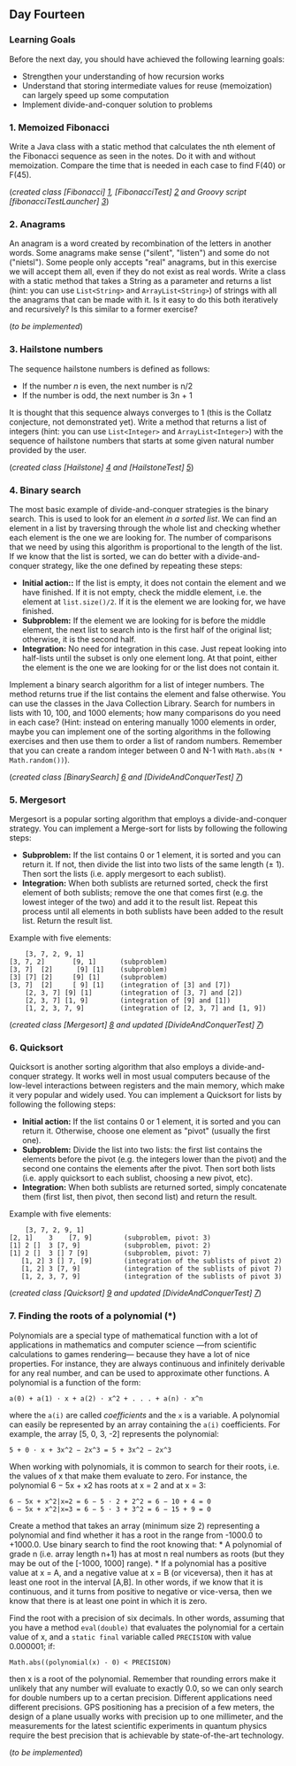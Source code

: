 ## Day Fourteen

### Learning Goals

Before the next day, you should have achieved the following learning goals:
  * Strengthen your understanding of how recursion works
  * Understand that storing intermediate values for reuse (memoization) can largely speed up some computation
  * Implement divide-and-conquer solution to problems

### 1. Memoized Fibonacci

Write a Java class with a static method that calculates the nth element of the Fibonacci sequence as seen in
the notes. Do it with and without memoization. Compare the time that is needed in each case to find F(40) or F(45).

(*created class [Fibonacci] [1], [FibonacciTest] [2] and Groovy script [fibonacciTestLauncher] [3]*)

### 2. Anagrams

An anagram is a word created by recombination of the letters in another words. Some anagrams make sense ("silent", 
"listen") and some do not ("nietsl"). Some people only accepts "real" anagrams, but in this exercise we will accept 
them all, even if they do not exist as real words.
    Write a class with a static method that takes a String as a parameter and returns a list (hint: you can use
`List<String>` and `ArrayList<String>`) of strings with all the anagrams that can be made with it.
Is it easy to do this both iteratively and recursively? Is this similar to a former exercise?

(*to be implemented*)

### 3. Hailstone numbers

The sequence hailstone numbers is defined as follows:
  * If the number *n* is even, the next number is n/2
  * If the number is odd, the next number is 3n + 1
 
It is thought that this sequence always converges to 1 (this is the Collatz conjecture, not demonstrated yet).
Write a method that returns a list of integers (hint: you can use `List<Integer>` and `ArrayList<Integer>`)
with the sequence of hailstone numbers that starts at some given natural number provided by the user.

(*created class [Hailstone] [4] and [HailstoneTest] [5]*)

### 4. Binary search

The most basic example of divide-and-conquer strategies is the binary search. This is used to look for an element
*in a sorted list*.
  We can find an element in a list by traversing through the whole list and checking whether each element is the
one we are looking for. The number of comparisons that we need by using this algorithm is proportional to the
length of the list. If we know that the list is sorted, we can do better with a divide-and-conquer strategy, like the
one defined by repeating these steps:
  * **Initial action::** If the list is empty, it does not contain the element and we have finished. If it is not empty, check the middle element, i.e. the element at `list.size()/2`. If it is the element we are looking for, we have finished.
  * **Subproblem:** If the element we are looking for is before the middle element, the next list to search into is the first half of the original list; otherwise, it is the second half.
  * **Integration:** No need for integration in this case. Just repeat looking into half-lists until the subset is only one element long. At that point, either the element is the one we are looking for or the list does not contain it.

Implement a binary search algorithm for a list of integer numbers. The method returns true if the list contains
the element and false otherwise.
   You can use the classes in the Java Collection Library. Search for numbers in lists with 10, 100, and 1000
elements; how many comparisons do you need in each case? (Hint: instead on entering manually 1000 elements
in order, maybe you can implement one of the sorting algorithms in the following exercises and then use them
to order a list of random numbers. Remember that you can create a random integer between 0 and N-1 with
`Math.abs(N * Math.random())`).

(*created class [BinarySearch] [6] and [DivideAndConquerTest] [7]*)

### 5. Mergesort

Mergesort is a popular sorting algorithm that employs a divide-and-conquer strategy. You can implement a Merge-sort 
for lists by following the following steps:
  * **Subproblem:** If the list contains 0 or 1 element, it is sorted and you can return it. If not, then divide the list into two lists of the same length (± 1). Then sort the lists (i.e. apply mergesort to each sublist).
  * **Integration:** When both sublists are returned sorted, check the first element of both sublists; remove the one that comes first (e.g. the lowest integer of the two) and add it to the result list. Repeat this process until all elements in both sublists have been added to the result list. Return the result list.

Example with five elements:

```
    [3, 7, 2, 9, 1]
[3, 7, 2]       [9, 1]      (subproblem)
[3, 7]  [2]      [9] [1]    (subproblem)
[3] [7] [2]     [9] [1]     (subproblem)
[3, 7]  [2]     [ 9] [1]    (integration of [3] and [7])
    [2, 3, 7] [9] [1]       (integration of [3, 7] and [2])
    [2, 3, 7] [1, 9]        (integration of [9] and [1])
    [1, 2, 3, 7, 9]         (integration of [2, 3, 7] and [1, 9])
```

(*created class [Mergesort] [8] and updated [DivideAndConquerTest] [7]*)

### 6. Quicksort

Quicksort is another sorting algorithm that also employs a divide-and-conquer strategy. It works well in most usual
computers because of the low-level interactions between registers and the main memory, which make it very popular
and widely used. You can implement a Quicksort for lists by following the following steps:
  * **Initial action:** If the list contains 0 or 1 element, it is sorted and you can return it. Otherwise, choose one element as "pivot" (usually the first one).
  * **Subproblem:** Divide the list into two lists: the first list contains the elements before the pivot (e.g. the integers lower than the pivot) and the second one contains the elements after the pivot. Then sort both lists (i.e. apply quicksort to each sublist, choosing a new pivot, etc).
  * **Integration:** When both sublists are returned sorted, simply concatenate them (first list, then pivot, then second list) and return the result.

Example with five elements:

```
    [3, 7, 2, 9, 1]
[2, 1]    3    [7, 9]        (subproblem, pivot: 3)
[1] 2 []  3 [7, 9]           (subproblem, pivot: 2)
[1] 2 []  3 [] 7 [9]         (subproblem, pivot: 7)
   [1, 2] 3 [] 7, [9]        (integration of the sublists of pivot 2)
   [1, 2] 3 [7, 9]           (integration of the sublists of pivot 7)
   [1, 2, 3, 7, 9]           (integration of the sublists of pivot 3)
```

(*created class [Quicksort] [9] and updated [DivideAndConquerTest] [7]*)

### 7. Finding the roots of a polynomial (*)

Polynomials are a special type of mathematical function with a lot of applications in mathematics and computer
science —from scientific calculations to games rendering— because they have a lot of nice properties. For instance,
they are always continuous and infinitely derivable for any real number, and can be used to approximate other
functions. A polynomial is a function of the form:
```
a(0) + a(1) · x + a(2) · x^2 + . . . + a(n) · x^n
```
where the `a(i)` are called *coefficients* and the `x` is a variable. A polynomial can easily be represented by an array
containing the `a(i)` coefficients. For example, the array [5, 0, 3, -2] represents the polynomial:
```
5 + 0 · x + 3x^2 − 2x^3 = 5 + 3x^2 − 2x^3
```
When working with polynomials, it is common to search for their roots, i.e. the values of x that make them evaluate 
to zero. For instance, the polynomial 6 − 5x + x2 has roots at x = 2 and at x = 3:
```
6 − 5x + x^2|x=2 = 6 − 5 · 2 + 2^2 = 6 − 10 + 4 = 0
6 − 5x + x^2|x=3 = 6 − 5 · 3 + 3^2 = 6 − 15 + 9 = 0
```
Create a method that takes an array (minimum size 2) representing a polynomial and find whether it has a root
in the range from -1000.0 to +1000.0. Use binary search to find the root knowing that:
    * A polynomial of grade n (i.e. array length n+1) has at most n real numbers as roots (but they may be out of
      the [-1000, 1000] range).
    * If a polynomial has a positive value at x = A, and a negative value at x = B (or viceversa), then it has at
      least one root in the interval [A,B]. In other words, if we know that it is continuous, and it turns from 
      positive to negative or vice-versa, then we know that there is at least one point in which it is zero.

Find the root with a precision of six decimals. In other words, assuming that you have a method `eval(double)`
that evaluates the polynomial for a certain value of x, and a `static final` variable called `PRECISION` with value
0.000001; if:
```
Math.abs((polynomial(x) - 0) < PRECISION)
```
then x is a root of the polynomial. Remember that rounding errors make it unlikely that any number will evaluate to 
exactly 0.0, so we can only search for double numbers up to a certan precision.
    Different applications need different precisions. GPS positioning has a precision of a few meters, the design of a
plane usually works with precision up to one millimeter, and the measurements for the latest scientific experiments
in quantum physics require the best precision that is achievable by state-of-the-art technology.

(*to be implemented*)

[1]: https://github.com/BBK-PiJ-2014-21/Lab-Exercises/blob/master/day14/src/memoizedFibonacci/Fibonacci.java
[2]: https://github.com/BBK-PiJ-2014-21/Lab-Exercises/blob/master/day14/src/memoizedFibonacci/FibonacciTest.java
[3]: https://github.com/BBK-PiJ-2014-21/Lab-Exercises/blob/master/day14/src/memoizedFibonacci/fibonacciTestLauncher.groovy
[4]: https://github.com/BBK-PiJ-2014-21/Lab-Exercises/blob/master/day14/src/hailstoneNumbers/Hailstone.java
[5]: https://github.com/BBK-PiJ-2014-21/Lab-Exercises/blob/master/day14/src/hailstoneNumbers/HailstoneTest.java
[6]: https://github.com/BBK-PiJ-2014-21/Lab-Exercises/blob/master/day14/src/divideAndConquer/BinarySearch.java
[7]: https://github.com/BBK-PiJ-2014-21/Lab-Exercises/blob/master/day14/src/divideAndConquer/DivideAndConquerTest.java
[8]: https://github.com/BBK-PiJ-2014-21/Lab-Exercises/blob/master/day14/src/divideAndConquer/Mergesort.java
[9]: https://github.com/BBK-PiJ-2014-21/Lab-Exercises/blob/master/day14/src/divideAndConquer/Quicksort.java
